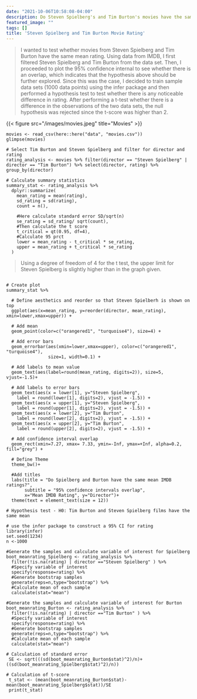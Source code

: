 ```yaml
---
date: "2021-10-06T10:58:08-04:00"
description: Do Steven Spielberg's and Tim Burton's movies have the same mean rating?
featured_image: ""
tags: []
title: 'Steven Spielberg and Tim Burton Movie Rating'
---
```


> I wanted to test whether movies from Steven Spielberg and Tim Burton have the same mean rating. Using data from IMDB, I first filtered Steven Spielberg and Tim Burton from the data set. Then, I proceeded to plot the 95% confidence internal to see whether there is an overlap, which indicates that the hypothesis above should be further explored. Since this was the case, I decided to train sample data sets (1000 data points) using the infer package and then performed a hypothesis test to test whether there is any noticeable difference in rating. After performing a t-test whether there is a difference in the observations of the two data sets, the null hypothesis was rejected since the t-score was higher than 2.

{{< figure src="/images/movies.jpeg" title="Movies" >}}


```{r load-movies-data}
movies <- read_csv(here::here("data", "movies.csv"))
glimpse(movies)
```

```{r}
# Select Tim Burton and Steven Spielberg and filter for director and rating
rating_analysis <- movies %>% filter(director == "Steven Spielberg" | director == "Tim Burton") %>% select(director, rating) %>% group_by(director)

# Calculate summary statistics
summary_stat <- rating_analysis %>%
  dplyr::summarize(
    mean_rating = mean(rating),
    sd_rating = sd(rating),
    count = n(),

    #Here calculate standard error SD/sqrt(n)
    se_rating = sd_rating/ sqrt(count),
    #Then calculate the t score
    t_critical = qt(0.95, df=4),
    #Calculate 95 prct
    lower = mean_rating - t_critical * se_rating,
    upper = mean_rating + t_critical * se_rating
  ) 
```

> Using a degree of freedom of 4 for the t test, the upper limit for Steven Spielberg is slightly higher than in the graph given. 

```{r}

# Create plot
summary_stat %>% 
  
  # Define aesthetics and reorder so that Steven Spielberh is shown on top
  ggplot(aes(x=mean_rating, y=reorder(director, mean_rating), xmin=lower,xmax=upper)) +
  
  # Add mean
  geom_point(color=c("orangered1", "turquoise4"), size=4) + 
  
  # Add error bars
  geom_errorbar(aes(xmin=lower,xmax=upper), color=c("orangered1", "turquoise4"), 
                size=1, width=0.1) +
  
  # Add labels to mean value
  geom_text(aes(label=round(mean_rating, digits=2)), size=5, vjust=-1.5)+
  
  # Add labels to error bars
  geom_text(aes(x = lower[1], y="Steven Spielberg", 
    label = round(lower[1], digits=2), vjust = -1.5)) +
  geom_text(aes(x = upper[1], y="Steven Spielberg", 
    label = round(upper[1], digits=2), vjust = -1.5)) +
  geom_text(aes(x = lower[2], y="Tim Burton", 
    label = round(lower[2], digits=2), vjust = -1.5)) +
  geom_text(aes(x = upper[2], y="Tim Burton", 
    label = round(upper[2], digits=2), vjust = -1.5)) +
  
  # Add confidence interval overlap
  geom_rect(xmin=7.27, xmax= 7.33, ymin=-Inf, ymax=+Inf, alpha=0.2, fill="grey") +
  
  # Define Theme
  theme_bw()+
  
  #Add titles
  labs(title = "Do Spielberg and Burton have the same mean IMDB ratings?", 
       subtitle = "95% confidence intervals overlap",
       x="Mean IMDB Rating", y="Director")+
  theme(text = element_text(size = 12))
```

```{r}
# Hypothesis test - H0: Tim Burton and Steven Spielberg films have the same mean 

# use the infer package to construct a 95% CI for rating
library(infer)
set.seed(1234)
n <-1000

#Generate the samples and calculate variable of interest for Spielberg
boot_meanrating_Spielberg <- rating_analysis %>%
  filter(!is.na(rating) | director =="Steven Spielberg" ) %>% 
  #Specify variable of interest
  specify(response=rating) %>% 
  #Generate bootstrap samples
  generate(reps=n,type="bootstrap") %>% 
  #Calculate mean of each sample
  calculate(stat="mean")

#Generate the samples and calculate variable of interest for Burton
boot_meanrating_Burton <- rating_analysis %>%
  filter(!is.na(rating) | director =="Tim Burton" ) %>% 
  #Specify variable of interest
  specify(response=rating) %>% 
  #Generate bootstrap samples
  generate(reps=n,type="bootstrap") %>% 
  #Calculate mean of each sample
  calculate(stat="mean")

# Calculation of standard error
 SE <- sqrt(((sd(boot_meanrating_Burton$stat)^2)/n)+((sd(boot_meanrating_Spielberg$stat)^2)/n))
 
# Calculation of t-score
 t_stat <- (mean(boot_meanrating_Burton$stat)-mean(boot_meanrating_Spielberg$stat))/SE
 print(t_stat)
 
```
